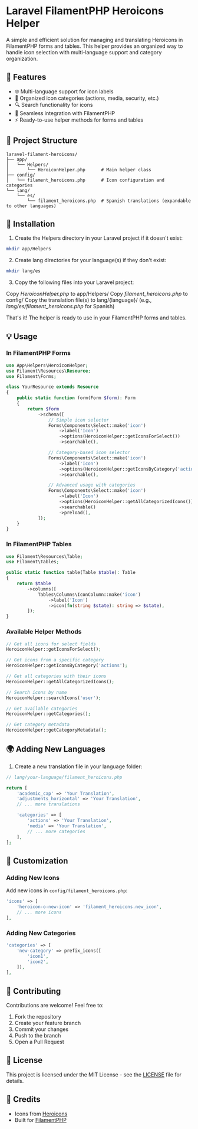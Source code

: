 # Laravel FilamentPHP Heroicons Helper

A simple and efficient solution for managing and translating Heroicons in FilamentPHP forms and tables. This helper provides an organized way to handle icon selection with multi-language support and category organization.

## 🌟 Features

- 🌐 Multi-language support for icon labels
- 📂 Organized icon categories (actions, media, security, etc.)
- 🔍 Search functionality for icons
- 🎯 Seamless integration with FilamentPHP
- ⚡ Ready-to-use helper methods for forms and tables

## 📁 Project Structure

```
laravel-filament-heroicons/
├── app/
│   └── Helpers/
│       └── HeroiconHelper.php      # Main helper class
├── config/
│   └── filament_heroicons.php      # Icon configuration and categories
└── lang/
    └── es/
        └── filament_heroicons.php  # Spanish translations (expandable to other languages)
```

## 🚀 Installation

1. Create the Helpers directory in your Laravel project if it doesn't exist:

```bash
mkdir app/Helpers
```

2. Create lang directories for your language(s) if they don't exist:

```bash
mkdir lang/es
```

3. Copy the following files into your Laravel project:


Copy *HeroiconHelper.php* to app/Helpers/
Copy *filament_heroicons.php* to config/
Copy the translation file(s) to lang/{language}/ (e.g., *lang/es/filament_heroicons.php* for Spanish)

That's it! The helper is ready to use in your FilamentPHP forms and tables.

## 💡 Usage

### In FilamentPHP Forms

```php
use App\Helpers\HeroiconHelper;
use Filament\Resources\Resource;
use Filament\Forms;

class YourResource extends Resource
{
    public static function form(Form $form): Form
    {
        return $form
            ->schema([
                // Simple icon selector
                Forms\Components\Select::make('icon')
                    ->label('Icon')
                    ->options(HeroiconHelper::getIconsForSelect())
                    ->searchable(),

                // Category-based icon selector
                Forms\Components\Select::make('icon')
                    ->label('Icon')
                    ->options(HeroiconHelper::getIconsByCategory('actions'))
                    ->searchable(),

                // Advanced usage with categories
                Forms\Components\Select::make('icon')
                    ->label('Icon')
                    ->options(HeroiconHelper::getAllCategorizedIcons())
                    ->searchable()
                    ->preload(),
            ]);
    }
}
```

### In FilamentPHP Tables

```php
use Filament\Resources\Table;
use Filament\Tables;

public static function table(Table $table): Table
{
    return $table
        ->columns([
            Tables\Columns\IconColumn::make('icon')
                ->label('Icon')
                ->icon(fn(string $state): string => $state),
        ]);
}
```

### Available Helper Methods

```php
// Get all icons for select fields
HeroiconHelper::getIconsForSelect();

// Get icons from a specific category
HeroiconHelper::getIconsByCategory('actions');

// Get all categories with their icons
HeroiconHelper::getAllCategorizedIcons();

// Search icons by name
HeroiconHelper::searchIcons('user');

// Get available categories
HeroiconHelper::getCategories();

// Get category metadata
HeroiconHelper::getCategoryMetadata();
```

## 🌍 Adding New Languages

1. Create a new translation file in your language folder:

```php
// lang/your-language/filament_heroicons.php

return [
    'academic_cap' => 'Your Translation',
    'adjustments_horizontal' => 'Your Translation',
    // ... more translations

    'categories' => [
        'actions' => 'Your Translation',
        'media' => 'Your Translation',
        // ... more categories
    ],
];
```

## 🔧 Customization

### Adding New Icons

Add new icons in `config/filament_heroicons.php`:

```php
'icons' => [
    'heroicon-o-new-icon' => 'filament_heroicons.new_icon',
    // ... more icons
],
```

### Adding New Categories

```php
'categories' => [
    'new-category' => prefix_icons([
        'icon1',
        'icon2',
    ]),
],
```

## 🤝 Contributing

Contributions are welcome! Feel free to:

1. Fork the repository
2. Create your feature branch
3. Commit your changes
4. Push to the branch
5. Open a Pull Request

## 📄 License

This project is licensed under the MIT License - see the [LICENSE](LICENSE) file for details.

## 🙏 Credits

- Icons from [Heroicons](https://heroicons.com/)
- Built for [FilamentPHP](https://filamentphp.com/)
